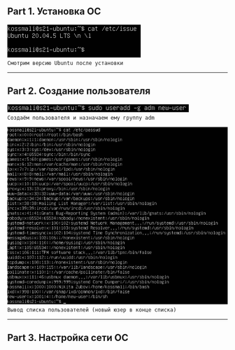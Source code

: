## Part 1. Установка ОС

![Alt text](../misc/images/1.png "Optional Title")<br>
``Смотрим версию Ubuntu после установки ``

---

## Part 2. Создание пользователя
![Alt text](../misc/images/2.png "Optional Title")<br>
``Создаём пользователя и назначаем ему группу adm``

![Alt text](../misc/images/22.png "Optional Title")<br>
``Вывод списка пользователей (новый юзер в конце списка)``

---

## Part 3. Настройка сети ОС